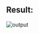 ## Result:

![output](https://github.com/mwu233/Spatiotemporal-Data-Analysis-Visualization/blob/master/CSV_popChange/PopChangeResult.png)
